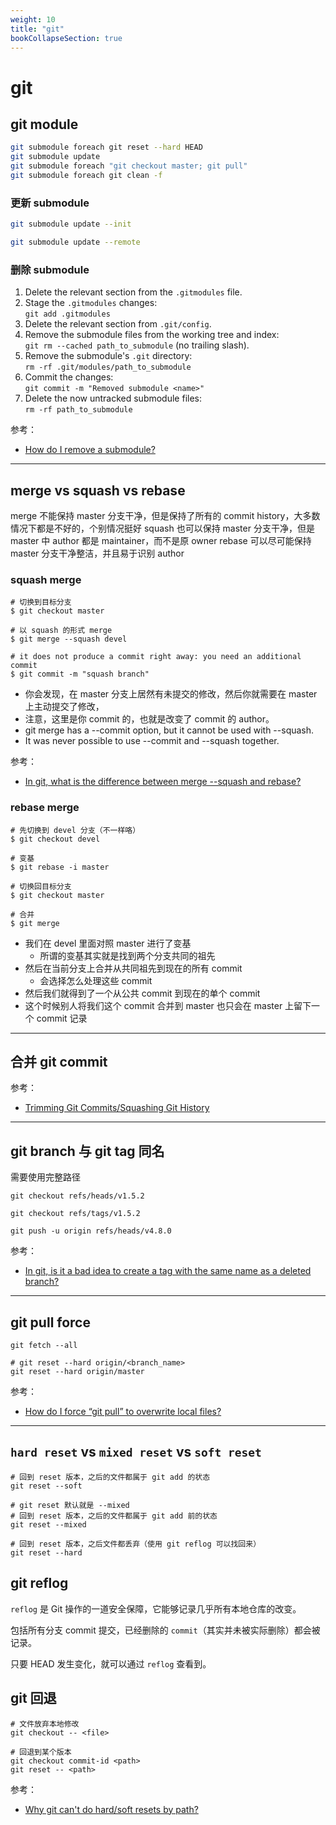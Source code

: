 ```yaml
---
weight: 10
title: "git"
bookCollapseSection: true
---
```


# git

## git module

```bash
git submodule foreach git reset --hard HEAD
git submodule update
git submodule foreach "git checkout master; git pull"
git submodule foreach git clean -f

```

### 更新 submodule

```bash
git submodule update --init

git submodule update --remote
```

### 删除 submodule

1.  Delete the relevant section from the `.gitmodules` file.
2.  Stage the `.gitmodules` changes:\
    `git add .gitmodules`
3.  Delete the relevant section from `.git/config`.
4.  Remove the submodule files from the working tree and index:\
    `git rm --cached path_to_submodule` (no trailing slash).
5.  Remove the submodule's `.git` directory:\
    `rm -rf .git/modules/path_to_submodule`
6.  Commit the changes:\
    `git commit -m "Removed submodule <name>"`
7.  Delete the now untracked submodule files:\
    `rm -rf path_to_submodule`

参考：

- [How do I remove a submodule?](https://stackoverflow.com/questions/1260748/how-do-i-remove-a-submodule)

---

## merge vs squash vs rebase

merge 不能保持 master 分支干净，但是保持了所有的 commit history，大多数情况下都是不好的，个别情况挺好
squash 也可以保持 master 分支干净，但是 master 中 author 都是 maintainer，而不是原 owner
rebase 可以尽可能保持 master 分支干净整洁，并且易于识别 author

### squash merge

```shell
# 切换到目标分支
$ git checkout master

# 以 squash 的形式 merge
$ git merge --squash devel

# it does not produce a commit right away: you need an additional commit
$ git commit -m "squash branch"
```

- 你会发现，在 master 分支上居然有未提交的修改，然后你就需要在 master 上主动提交了修改，
- 注意，这里是你 commit 的，也就是改变了 commit 的 author。
- git merge has a --commit option, but it cannot be used with --squash.
- It was never possible to use --commit and --squash together.

参考：

- [In git, what is the difference between merge --squash and rebase?](https://stackoverflow.com/questions/2427238/in-git-what-is-the-difference-between-merge-squash-and-rebase)

### rebase merge

```shell
# 先切换到 devel 分支（不一样咯）
$ git checkout devel

# 变基
$ git rebase -i master

# 切换回目标分支
$ git checkout master

# 合并
$ git merge
```

- 我们在 devel 里面对照 master 进行了变基
  - 所谓的变基其实就是找到两个分支共同的祖先
- 然后在当前分支上合并从共同祖先到现在的所有 commit
  - 会选择怎么处理这些 commit
- 然后我们就得到了一个从公共 commit 到现在的单个 commit
- 这个时候别人将我们这个 commit 合并到 master 也只会在 master 上留下一个 commit 记录

---

## 合并 git commit

参考：

- [Trimming Git Commits/Squashing Git History](https://stackoverflow.com/questions/2302736/trimming-git-commits-squashing-git-history)

---

## git branch 与 git tag 同名

需要使用完整路径

```shell
git checkout refs/heads/v1.5.2

git checkout refs/tags/v1.5.2

git push -u origin refs/heads/v4.8.0
```

参考：

- [In git, is it a bad idea to create a tag with the same name as a deleted branch?](https://softwareengineering.stackexchange.com/questions/230438/in-git-is-it-a-bad-idea-to-create-a-tag-with-the-same-name-as-a-deleted-branch)

---

## git pull force

```shell
git fetch --all

# git reset --hard origin/<branch_name>
git reset --hard origin/master
```

参考：

- [How do I force “git pull” to overwrite local files?](https://stackoverflow.com/questions/1125968/how-do-i-force-git-pull-to-overwrite-local-files)

---

## `hard reset` vs `mixed reset` vs `soft reset`

```shell
# 回到 reset 版本，之后的文件都属于 git add 的状态
git reset --soft

# git reset 默认就是 --mixed
# 回到 reset 版本，之后的文件都属于 git add 前的状态
git reset --mixed

# 回到 reset 版本，之后文件都丢弃（使用 git reflog 可以找回来）
git reset --hard

```

## git reflog

`reflog` 是 Git 操作的一道安全保障，它能够记录几乎所有本地仓库的改变。

包括所有分支 commit 提交，已经删除的 `commit`（其实并未被实际删除）都会被记录。

只要 HEAD 发生变化，就可以通过 `reflog` 查看到。

## git 回退

```shell
# 文件放弃本地修改
git checkout -- <file>

# 回退到某个版本
git checkout commit-id <path>
git reset -- <path>
```

参考：

- [Why git can't do hard/soft resets by path?](https://stackoverflow.com/questions/11200839/why-git-cant-do-hard-soft-resets-by-path)
